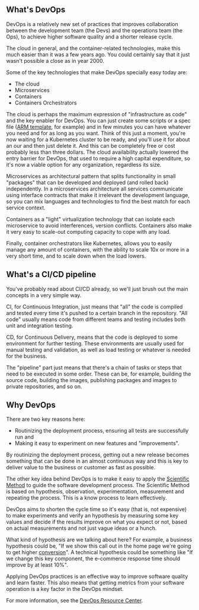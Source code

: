 ## What's DevOps

DevOps is a relatively new set of practices that improves collaboration between the development team (the Devs) and the operations team (the Ops), to achieve higher software quality and a shorter release cycle.

The cloud in general, and the container-related technologies, make this much easier than it was a few years ago. You could certainly say that it just wasn't possible a close as in year 2000.

Some of the key technologies that make DevOps specially easy today are:

- The cloud
- Microservices
- Containers
- Containers Orchestrators

The cloud is perhaps the maximum expression of "infrastructure as code" and the key enabler for DevOps. You can just create some scripts or a spec file ([ARM template](https://docs.microsoft.com/azure/azure-resource-manager/templates/overview), for example) and in few minutes you can have whatever you need and for as long as you want. Think of this just a moment, you're now waiting for a Kubernetes cluster to be ready, and you'll use it for about an our and then just delete it. And this can be completely free or cost probably less than three dollars. The cloud availability actually lowered the entry barrier for DevOps, that used to require a high capital expenditure, so it's now a viable option for any organization, regardless its size.

Microservices as architectural pattern that splits functionality in small "packages" that can be developed and deployed (and rolled back) independently. In a microservices architecture all services communicate using interface contracts that make it irrelevant the development language, so you can mix languages and technologies to find the best match for each service context.

Containers as a "light" virtualization technology that can isolate each microservice to avoid interferences, version conflicts. Containers also make it very easy to scale-out computing capacity to cope with any load.

Finally, container orchestrators like Kubernetes, allows you to easily manage any amount of containers, with the ability to scale 10x or more in a very short time, and to scale down when the load lowers.

## What's a CI/CD pipeline

You've probably read about CI/CD already, so we'll just brush out the main concepts in a very simple way.

CI, for Continuous Integration, just means that "all" the code is compiled and tested every time it's pushed to a certain branch in the repository. "All code" usually means code from different teams and testing includes both unit and integration testing.

CD, for Continuous Delivery, means that the code is deployed to some environment for further testing. These environments are usually used for manual testing and validation, as well as load testing or whatever is needed for the business.

The "pipeline" part just means that there's a chain of tasks or steps that need to be executed in some order. These can be, for example, building the source code, building the images, publishing packages and images to private repositories, and so on.

## Why DevOps

There are two key reasons here:

- Routinizing the deployment process, ensuring all tests are successfully run and
- Making it easy to experiment on new features and "improvements".

By routinizing the deployment process, getting out a new release becomes something that can be done in an almost continuous way and this is key to deliver value to the business or customer as fast as possible.

The other key idea behind DevOps is to make it easy to apply the [Scientific Method](https://en.wikipedia.org/wiki/Scientific_method) to guide the software development process. The Scientific Method is based on hypothesis, observation, experimentation, measurement and repeating the process. This is a know process to learn effectively.

DevOps aims to shorten the cycle time so it's easy (that is, not expensive) to make experiments and verify an hypothesis by measuring some key values and decide if the results improve on what you expect or not, based on actual measurements and not just vague ideas or a hunch.

What kind of hypothesis are we talking about here? For example, a business hypothesis could be, "If we show this call out in the home page we're going to get higher [conversion](https://en.wikipedia.org/wiki/Conversion_marketing)". A technical hypothesis could be something like "If we change this key component, the e-commerce response time should improve by at least 10%".

Applying DevOps practices is an effective way to improve software quality and learn faster. This also means that getting metrics from your software operation is a key factor in the DevOps mindset.

For more information, see the [DevOps Resource Center](https://docs.microsoft.com/azure/devops/learn/).
